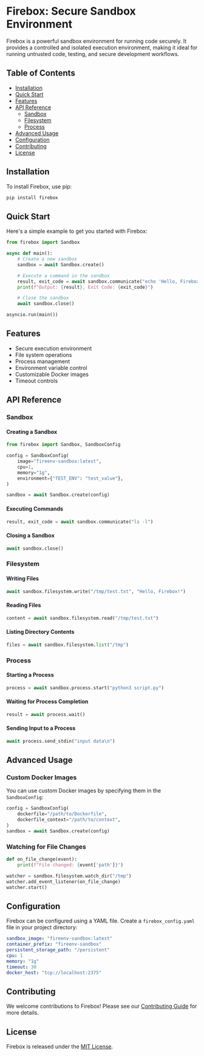 # Firebox: Secure Sandbox Environment

Firebox is a powerful sandbox environment for running code securely. It provides a controlled and isolated execution environment, making it ideal for running untrusted code, testing, and secure development workflows.

## Table of Contents

- [Installation](#installation)
- [Quick Start](#quick-start)
- [Features](#features)
- [API Reference](#api-reference)
  - [Sandbox](#sandbox)
  - [Filesystem](#filesystem)
  - [Process](#process)
- [Advanced Usage](#advanced-usage)
- [Configuration](#configuration)
- [Contributing](#contributing)
- [License](#license)

## Installation

To install Firebox, use pip:

```bash
pip install firebox
```

## Quick Start

Here's a simple example to get you started with Firebox:

```python
from firebox import Sandbox

async def main():
    # Create a new sandbox
    sandbox = await Sandbox.create()

    # Execute a command in the sandbox
    result, exit_code = await sandbox.communicate("echo 'Hello, Firebox!'")
    print(f"Output: {result}, Exit Code: {exit_code}")

    # Close the sandbox
    await sandbox.close()

asyncio.run(main())
```

## Features

- Secure execution environment
- File system operations
- Process management
- Environment variable control
- Customizable Docker images
- Timeout controls

## API Reference

### Sandbox

#### Creating a Sandbox

```python
from firebox import Sandbox, SandboxConfig

config = SandboxConfig(
    image="fireenv-sandbox:latest",
    cpu=1,
    memory="1g",
    environment={"TEST_ENV": "test_value"},
)

sandbox = await Sandbox.create(config)
```

#### Executing Commands

```python
result, exit_code = await sandbox.communicate("ls -l")
```

#### Closing a Sandbox

```python
await sandbox.close()
```

### Filesystem

#### Writing Files

```python
await sandbox.filesystem.write("/tmp/test.txt", "Hello, Firebox!")
```

#### Reading Files

```python
content = await sandbox.filesystem.read("/tmp/test.txt")
```

#### Listing Directory Contents

```python
files = await sandbox.filesystem.list("/tmp")
```

### Process

#### Starting a Process

```python
process = await sandbox.process.start("python3 script.py")
```

#### Waiting for Process Completion

```python
result = await process.wait()
```

#### Sending Input to a Process

```python
await process.send_stdin("input data\n")
```

## Advanced Usage

### Custom Docker Images

You can use custom Docker images by specifying them in the `SandboxConfig`:

```python
config = SandboxConfig(
    dockerfile="/path/to/Dockerfile",
    dockerfile_context="/path/to/context",
)
sandbox = await Sandbox.create(config)
```

### Watching for File Changes

```python
def on_file_change(event):
    print(f"File changed: {event['path']}")

watcher = sandbox.filesystem.watch_dir("/tmp")
watcher.add_event_listener(on_file_change)
watcher.start()
```

## Configuration

Firebox can be configured using a YAML file. Create a `firebox_config.yaml` file in your project directory:

```yaml
sandbox_image: "fireenv-sandbox:latest"
container_prefix: "fireenv-sandbox"
persistent_storage_path: "/persistent"
cpu: 1
memory: "1g"
timeout: 30
docker_host: "tcp://localhost:2375"
```

## Contributing

We welcome contributions to Firebox! Please see our [Contributing Guide](CONTRIBUTING.md) for more details.

## License

Firebox is released under the [MIT License](LICENSE).
